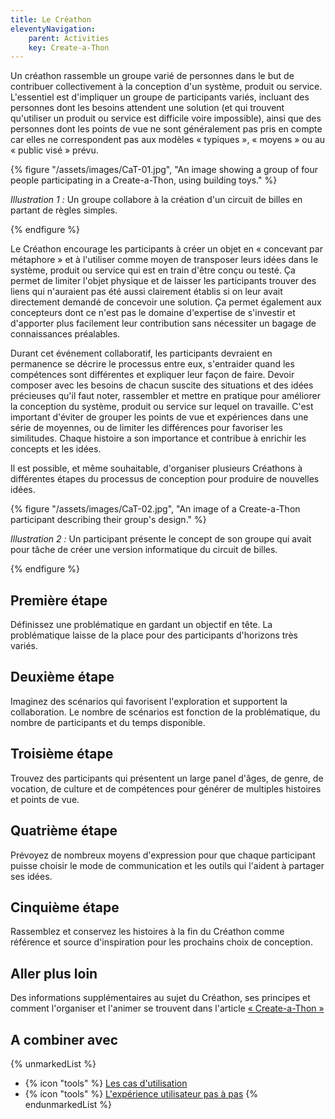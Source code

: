 ```yaml
---
title: Le Créathon
eleventyNavigation:
    parent: Activities
    key: Create-a-Thon
---
```


Un créathon rassemble un groupe varié de personnes dans le but de contribuer collectivement à la conception d'un
système, produit ou service. L'essentiel est d'impliquer un groupe de participants variés, incluant des personnes dont
les besoins attendent une solution (et qui trouvent qu'utiliser un produit ou service est difficile voire impossible),
ainsi que des personnes dont les points de vue ne sont généralement pas pris en compte car elles ne correspondent pas
aux modèles « typiques », « moyens » ou au « public visé » prévu.

{% figure "/assets/images/CaT-01.jpg", "An image showing a group of four people participating in a Create-a-Thon, using building
toys." %}

*Illustration 1 :* Un groupe collabore à la création d'un circuit de billes en partant de règles simples.

{% endfigure %}

Le Créathon encourage les participants à créer un objet en « concevant par métaphore » et à l'utiliser comme moyen de
transposer leurs idées dans le système, produit ou service qui est en train d'être conçu ou testé. Ça permet de limiter
l'objet physique et de laisser les participants trouver des liens qui n'auraient pas été aussi clairement établis si on
leur avait directement demandé de concevoir une solution. Ça permet également aux concepteurs dont ce n'est pas le
domaine d'expertise de s'investir et d'apporter plus facilement leur contribution sans nécessiter un bagage de
connaissances préalables.

Durant cet événement collaboratif, les participants devraient en permanence se décrire le processus entre eux,
s'entraider quand les compétences sont différentes et expliquer leur façon de faire. Devoir composer avec les besoins
de chacun suscite des situations et des idées précieuses qu'il faut noter, rassembler et mettre en pratique pour
améliorer la conception du système, produit ou service sur lequel on travaille. C'est important d'éviter de grouper les
points de vue et expériences dans une série de moyennes, ou de limiter les différences pour favoriser les similitudes.
Chaque histoire a son importance et contribue à enrichir les concepts et les idées.

Il est possible, et même souhaitable, d'organiser plusieurs Créathons à différentes étapes du processus de conception
pour produire de nouvelles idées.

{% figure "/assets/images/CaT-02.jpg", "An image of a Create-a-Thon participant describing their group's
design." %}

*Illustration 2 :* Un participant présente le concept de son groupe qui avait pour tâche de créer une version informatique du circuit de billes.

{% endfigure %}

## Première étape

Définissez une problématique en gardant un objectif en tête. La problématique laisse de la place pour des participants
d'horizons très variés.

## Deuxième étape

Imaginez des scénarios qui favorisent l'exploration et supportent la collaboration. Le nombre de scénarios est fonction
de la problématique, du nombre de participants et du temps disponible.

## Troisième étape

Trouvez des participants qui présentent un large panel d'âges, de genre, de vocation, de culture et de compétences pour
générer de multiples histoires et points de vue.

## Quatrième étape

Prévoyez de nombreux moyens d'expression pour que chaque participant puisse choisir le mode de communication et les
outils qui l'aident à partager ses idées.

## Cinquième étape

Rassemblez et conservez les histoires à la fin du Créathon comme référence et source d'inspiration pour les prochains
choix de conception.

## Aller plus loin

Des informations supplémentaires au sujet du Créathon, ses principes et comment l'organiser et l'animer se trouvent dans
l'article [« Create-a-Thon »](https://handbook.floeproject.org/Create-a-Thon.html)

## A combiner avec

{% unmarkedList %}
* {% icon "tools" %} [Les cas d'utilisation](../../outils/les-cas-dutilisation/)
* {% icon "tools" %} [L'expérience utilisateur pas à pas](../../outils/lexperience-utilisateur-pas-a-pas/)
{% endunmarkedList %}
